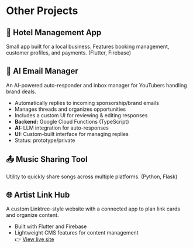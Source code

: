 # Other Projects

## 🏨 Hotel Management App
Small app built for a local business. Features booking management, customer profiles, and payments. (Flutter, Firebase)

## 🤖 AI Email Manager
An AI-powered auto-responder and inbox manager for YouTubers handling brand deals.  
- Automatically replies to incoming sponsorship/brand emails  
- Manages threads and organizes opportunities  
- Includes a custom UI for reviewing & editing responses  
- **Backend:** Google Cloud Functions (TypeScript)  
- **AI:** LLM integration for auto-responses  
- **UI:** Custom-built interface for managing replies  
- Status: prototype/private

## 📤 Music Sharing Tool
Utility to quickly share songs across multiple platforms. (Python, Flask)

## 🌐 Artist Link Hub
A custom Linktree-style website with a connected app to plan link cards and organize content.  
- Built with Flutter and Firebase 
- Lightweight CMS features for content management  
👉 [View live site](https://links.maxandersmusic.com/)
